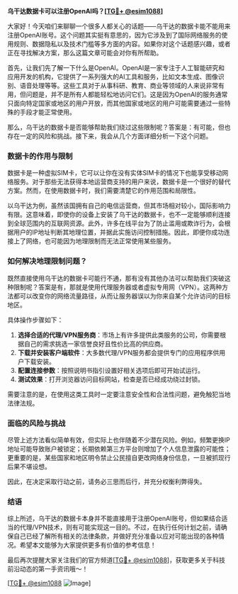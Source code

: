 **乌干达数据卡可以注册OpenAI吗？[[TG💪+ @esim1088](https://t.me/s/esim1088)]**

大家好！今天咱们来聊聊一个很多人都关心的话题——乌干达的数据卡能不能用来注册OpenAI账号。这个问题其实挺有意思的，因为它涉及到了国际网络服务的使用规则、数据隐私以及技术门槛等多方面的内容。如果你对这个话题感兴趣，或者正在寻找解决方案，那么这篇文章可能会对你有所帮助。

首先，让我们先了解一下什么是OpenAI。OpenAI是一家专注于人工智能研究和应用开发的机构，它提供了一系列强大的AI工具和服务，比如文本生成、图像识别、语音处理等等。这些工具对于从事科研、教育、商业等领域的人来说非常有用，但问题是，并不是所有人都能轻松地访问它们。这是因为OpenAI的服务通常只面向特定国家或地区的用户开放，而其他国家或地区的用户可能需要通过一些特殊的手段才能正常使用。

那么，乌干达的数据卡是否能够帮助我们绕过这些限制呢？答案是：有可能，但也存在一定的风险和挑战。接下来，我会从几个方面详细分析一下这个问题。

### 数据卡的作用与限制

数据卡是一种虚拟SIM卡，它可以让你在没有实体SIM卡的情况下也能享受移动网络服务。对于那些无法获得本地运营商支持的用户来说，数据卡是一个很好的替代方案。然而，在使用数据卡时，我们需要清楚它的作用范围和局限性。

以乌干达为例，虽然该国拥有自己的电信运营商，但其市场相对较小，国际影响力有限。这意味着，即使你的设备上安装了乌干达的数据卡，也不一定能够顺利连接到全球范围内的互联网资源。此外，许多在线平台为了防止滥用或欺诈行为，会根据用户的IP地址判断其地理位置，并据此实施访问控制措施。因此，即便你成功连接上了网络，也可能因为地理限制而无法正常使用某些服务。

### 如何解决地理限制问题？

既然直接使用乌干达的数据卡可能行不通，那有没有其他办法可以帮助我们突破这种限制呢？答案是有，那就是使用代理服务器或者虚拟专用网（VPN）。这两种方法都可以改变你的网络流量路径，从而让服务器误以为你来自某个允许访问的目标地区。

具体操作步骤如下：

1. **选择合适的代理/VPN服务商**：市场上有许多提供此类服务的公司，你需要根据自己的需求挑选一家信誉良好且性价比高的供应商。
2. **下载并安装客户端软件**：大多数代理/VPN服务都会提供专门的应用程序供用户下载安装。
3. **配置连接参数**：按照说明书指引设置好相关选项后即可开始试运行。
4. **测试效果**：打开浏览器访问目标网站，检查是否已经成功绕过封锁。

需要注意的是，在使用这类工具时一定要注意安全性和合法性问题，避免触犯当地法律法规。

### 面临的风险与挑战

尽管上述方法看似简单有效，但实际上也伴随着不少潜在风险。例如，频繁更换IP地址可能导致账户被锁定；长期依赖第三方平台则增加了个人信息泄露的可能性；更重要的是，某些国家和地区明令禁止公民擅自更改网络身份信息，一旦被抓现行后果不堪设想。

因此，在决定采取行动之前，请务必三思而后行，并充分权衡利弊得失。

### 结语

综上所述，乌干达的数据卡本身并不能直接用于注册OpenAI账号，但如果结合适当的代理/VPN技术，则有可能实现这一目的。不过，在执行任何计划之前，请确保自己已经了解所有相关的法律条款，并做好充分准备以应对可能出现的各种情况。希望本文能够为大家提供更多有价值的参考信息！

最后再次提醒大家关注我们的官方频道[[TG💪+ @esim1088](https://t.me/s/esim1088)]，获取更多关于科技前沿动态的第一手资讯哦～！

[[TG💪+ @esim1088](https://t.me/s/esim1088) ![Image](https://i.postimg.cc/4NQfJmqS/Snipaste-2025-05-13-00-14-12.png)]